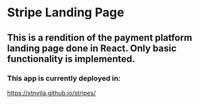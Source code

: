 # Stripe Landing Page

## This is a rendition of the payment platform landing page done in React. Only basic functionality is implemented.

### This app is currently deployed in: 
https://xtnvila.github.io/stripes/


